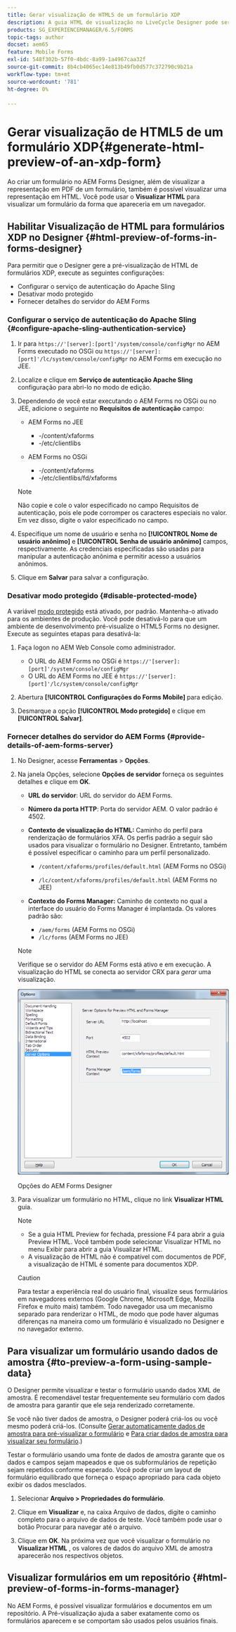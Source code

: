 ```yaml
---
title: Gerar visualização de HTML5 de um formulário XDP
description: A guia HTML de visualização no LiveCycle Designer pode ser usada para visualizar formulários conforme eles aparecem em um navegador.
products: SG_EXPERIENCEMANAGER/6.5/FORMS
topic-tags: author
docset: aem65
feature: Mobile Forms
exl-id: 548f302b-57f0-4bdc-8a99-1a4967caa32f
source-git-commit: 8b4cb4065ec14e813b49fb0d577c372790c9b21a
workflow-type: tm+mt
source-wordcount: '781'
ht-degree: 0%

---
```


# Gerar visualização de HTML5 de um formulário XDP{#generate-html-preview-of-an-xdp-form}

Ao criar um formulário no AEM Forms Designer, além de visualizar a representação em PDF de um formulário, também é possível visualizar uma representação em HTML. Você pode usar o **Visualizar HTML** para visualizar um formulário da forma que apareceria em um navegador.

## Habilitar Visualização de HTML para formulários XDP no Designer {#html-preview-of-forms-in-forms-designer}

Para permitir que o Designer gere a pré-visualização de HTML de formulários XDP, execute as seguintes configurações:

* Configurar o serviço de autenticação do Apache Sling
* Desativar modo protegido
* Fornecer detalhes do servidor do AEM Forms

### Configurar o serviço de autenticação do Apache Sling {#configure-apache-sling-authentication-service}

1. Ir para `https://'[server]:[port]'/system/console/configMgr` no AEM Forms executado no OSGi ou
   `https://'[server]:[port]'/lc/system/console/configMgr` no AEM Forms em execução no JEE.
1. Localize e clique em **Serviço de autenticação Apache Sling** configuração para abri-lo no modo de edição.

1. Dependendo de você estar executando o AEM Forms no OSGi ou no JEE, adicione o seguinte no **Requisitos de autenticação** campo:

   * AEM Forms no JEE

      * -/content/xfaforms
      * -/etc/clientlibs

   * AEM Forms no OSGi

      * -/content/xfaforms
      * -/etc/clientlibs/fd/xfaforms

   >[!NOTE]
   >
   >Não copie e cole o valor especificado no campo Requisitos de autenticação, pois ele pode corromper os caracteres especiais no valor. Em vez disso, digite o valor especificado no campo.

1. Especifique um nome de usuário e senha no **[!UICONTROL Nome de usuário anônimo]** e **[!UICONTROL Senha de usuário anônimo]** campos, respectivamente. As credenciais especificadas são usadas para manipular a autenticação anônima e permitir acesso a usuários anônimos.
1. Clique em **Salvar** para salvar a configuração.

### Desativar modo protegido {#disable-protected-mode}

A variável [modo protegido](../../forms/using/get-xdp-pdf-documents-aem.md) está ativado, por padrão. Mantenha-o ativado para os ambientes de produção. Você pode desativá-lo para que um ambiente de desenvolvimento pré-visualize o HTML5 Forms no designer. Execute as seguintes etapas para desativá-la:

1. Faça logon no AEM Web Console como administrador.

   * O URL do AEM Forms no OSGi é `https://'[server]:[port]'/system/console/configMgr`
   * O URL do AEM Forms no JEE é `https://'[server]:[port]'/lc/system/console/configMgr`

1. Abertura **[!UICONTROL Configurações do Forms Mobile]** para edição.
1. Desmarque a opção **[!UICONTROL Modo protegido]** e clique em **[!UICONTROL Salvar]**.

### Fornecer detalhes do servidor do AEM Forms {#provide-details-of-aem-forms-server}

1. No Designer, acesse **Ferramentas** > **Opções**.
1. Na janela Opções, selecione **Opções de servidor** forneça os seguintes detalhes e clique em **OK**.

   * **URL do servidor**: URL do servidor do AEM Forms.

   * **Número da porta HTTP**: Porta do servidor AEM. O valor padrão é 4502.
   * **Contexto de visualização do HTML:** Caminho do perfil para renderização de formulários XFA. Os perfis padrão a seguir são usados para visualizar o formulário no Designer. Entretanto, também é possível especificar o caminho para um perfil personalizado.

      * `/content/xfaforms/profiles/default.html` (AEM Forms no OSGi)

      * `/lc/content/xfaforms/profiles/default.html` (AEM Forms no JEE)

   * **Contexto do Forms Manager:** Caminho de contexto no qual a interface do usuário do Forms Manager é implantada. Os valores padrão são:

      * `/aem/forms` (AEM Forms no OSGi)
      * `/lc/forms` (AEM Forms no JEE)

   >[!NOTE]
   >
   >Verifique se o servidor do AEM Forms está ativo e em execução. A visualização do HTML se conecta ao servidor CRX para *gerar* uma visualização.

   ![Opções do AEM Forms Designer ](assets/server_options.png)

   Opções do AEM Forms Designer

1. Para visualizar um formulário no HTML, clique no link **Visualizar HTML** guia.

   >[!NOTE]
   >
   >
   >
   >
   >    * Se a guia HTML Preview for fechada, pressione F4 para abrir a guia Preview HTML. Você também pode selecionar Visualizar HTML no menu Exibir para abrir a guia Visualizar HTML.
   >    * A visualização de HTML não é compatível com documentos de PDF, a visualização de HTML é somente para documentos XDP.
   >
   >

   >[!CAUTION]
   >
   >Para testar a experiência real do usuário final, visualize seus formulários em navegadores externos (Google Chrome, Microsoft Edge, Mozilla Firefox e muito mais) também. Todo navegador usa um mecanismo separado para renderizar o HTML, de modo que pode haver algumas diferenças na maneira como um formulário é visualizado no Designer e no navegador externo.

## Para visualizar um formulário usando dados de amostra {#to-preview-a-form-using-sample-data}

O Designer permite visualizar e testar o formulário usando dados XML de amostra. É recomendável testar frequentemente seu formulário com dados de amostra para garantir que ele seja renderizado corretamente.

Se você não tiver dados de amostra, o Designer poderá criá-los ou você mesmo poderá criá-los. (Consulte [Gerar automaticamente dados de amostra para pré-visualizar o formulário](https://help.adobe.com/en_US/AEMForms/6.1/DesignerHelp/WS107c29ade9134a2c136ae6f212a1f379c94-8000.2.html#WS92d06802c76abadb-728f46ac129b395660c-7efe.2) e [Para criar dados de amostra para visualizar seu formulário](https://help.adobe.com/en_US/AEMForms/6.1/DesignerHelp/WS107c29ade9134a2c136ae6f212a1f379c94-8000.2.html#WS92d06802c76abadb-728f46ac129b395660c-7eff.2).)

Testar o formulário usando uma fonte de dados de amostra garante que os dados e campos sejam mapeados e que os subformulários de repetição sejam repetidos conforme esperado. Você pode criar um layout de formulário equilibrado que forneça o espaço apropriado para cada objeto exibir os dados mesclados.

1. Selecionar **Arquivo > Propriedades do formulário**.

1. Clique em **Visualizar** e, na caixa Arquivo de dados, digite o caminho completo para o arquivo de dados de teste. Você também pode usar o botão Procurar para navegar até o arquivo.

1. Clique em **OK**. Na próxima vez que você visualizar o formulário no **Visualizar HTML** , os valores de dados do arquivo XML de amostra aparecerão nos respectivos objetos.

## Visualizar formulários em um repositório {#html-preview-of-forms-in-forms-manager}

No AEM Forms, é possível visualizar formulários e documentos em um repositório. A Pré-visualização ajuda a saber exatamente como os formulários aparecem e se comportam são usados pelos usuários finais.
